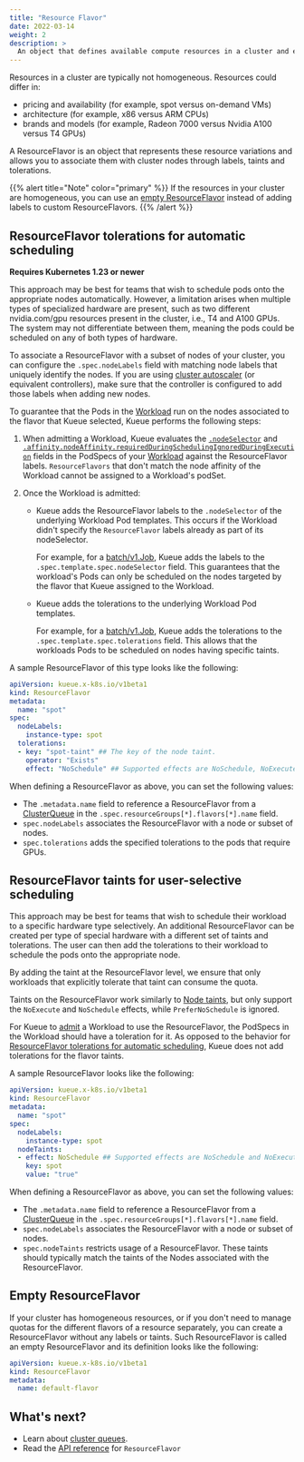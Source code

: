 ```yaml
---
title: "Resource Flavor"
date: 2022-03-14
weight: 2
description: >
  An object that defines available compute resources in a cluster and enables fine-grained resource management by associating workloads with specific node types.
---
```


Resources in a cluster are typically not homogeneous. Resources could differ in:

- pricing and availability (for example, spot versus on-demand VMs)
- architecture (for example, x86 versus ARM CPUs)
- brands and models (for example, Radeon 7000 versus Nvidia A100 versus T4 GPUs)

A ResourceFlavor is an object that represents these resource variations and
allows you to associate them with cluster nodes through labels, taints and tolerations.

{{% alert title="Note" color="primary" %}}
If the resources in your cluster are homogeneous, you can use 
an [empty ResourceFlavor](#empty-resourceflavor) instead of adding labels to custom ResourceFlavors.
{{% /alert %}}

## ResourceFlavor tolerations for automatic scheduling

**Requires Kubernetes 1.23 or newer**

This approach may be best for teams that wish to schedule pods onto the appropriate nodes automatically. However, a limitation arises when multiple types of specialized hardware are present, such as two different nvidia.com/gpu resources present in the cluster, i.e., T4 and A100 GPUs. The system may not differentiate between them, meaning the pods could be scheduled on any of both types of hardware.

To associate a ResourceFlavor with a subset of nodes of your cluster, you can
configure the `.spec.nodeLabels` field with matching node labels that uniquely identify
the nodes. If you are using [cluster autoscaler](https://github.com/kubernetes/autoscaler/tree/master/cluster-autoscaler)
(or equivalent controllers), make sure that the controller is configured to add those labels when
adding new nodes.

To guarantee that the Pods in the [Workload](/docs/concepts/workload) run on the nodes associated to the flavor
that Kueue selected, Kueue performs the following steps:

1. When admitting a Workload, Kueue evaluates the
   [`.nodeSelector`](https://kubernetes.io/docs/concepts/scheduling-eviction/assign-pod-node/#nodeselector)
   and [`.affinity.nodeAffinity.requiredDuringSchedulingIgnoredDuringExecution`](https://kubernetes.io/docs/concepts/scheduling-eviction/assign-pod-node/#node-affinity)
   fields in the PodSpecs of your [Workload](/docs/concepts/workload) against the
   ResourceFlavor labels.
   `ResourceFlavors` that don't match the node affinity of the Workload
   cannot be assigned to a Workload's podSet.


2. Once the Workload is admitted:
   - Kueue adds the ResourceFlavor labels to the
    `.nodeSelector` of the underlying Workload Pod templates. This occurs if the Workload
     didn't specify the `ResourceFlavor` labels already as part of its nodeSelector.

     For example, for a [batch/v1.Job](https://kubernetes.io/docs/concepts/workloads/controllers/job/),
     Kueue adds the labels to the `.spec.template.spec.nodeSelector` field. This
     guarantees that the workload's Pods can only be scheduled on the nodes
     targeted by the flavor that Kueue assigned to the Workload.

   - Kueue adds the tolerations to the underlying Workload Pod templates.

     For example, for a [batch/v1.Job](https://kubernetes.io/docs/concepts/workloads/controllers/job/),
     Kueue adds the tolerations to the `.spec.template.spec.tolerations` field. This allows that the 
     workloads Pods to be scheduled on nodes having specific taints.

A sample ResourceFlavor of this type looks like the following:

```yaml
apiVersion: kueue.x-k8s.io/v1beta1
kind: ResourceFlavor
metadata:
  name: "spot"
spec:
  nodeLabels:
    instance-type: spot
  tolerations:
  - key: "spot-taint" ## The key of the node taint.
    operator: "Exists"
    effect: "NoSchedule" ## Supported effects are NoSchedule, NoExecute, and PreferNoSchedule.
```

When defining a ResourceFlavor as above, you can set the following values:
- The `.metadata.name` field to reference a ResourceFlavor from a
[ClusterQueue](/docs/concepts/cluster_queue) in the `.spec.resourceGroups[*].flavors[*].name` field.
- `spec.nodeLabels` associates the ResourceFlavor with a node or subset of nodes.
- `spec.tolerations` adds the specified tolerations to the pods that require GPUs.


## ResourceFlavor taints for user-selective scheduling

This approach may be best for teams that wish to schedule their workload to a specific hardware type selectively. An additional ResourceFlavor can be created per type of special hardware with a different set of taints and tolerations. The user can then add the tolerations to their workload to schedule the pods onto the appropriate node.

By adding the taint at the ResourceFlavor level, we ensure that only workloads that explicitly tolerate that taint can consume the quota.

Taints on the ResourceFlavor work similarly to [Node taints](https://kubernetes.io/docs/concepts/scheduling-eviction/taint-and-toleration/),
but only support the `NoExecute` and `NoSchedule` effects, while `PreferNoSchedule` is ignored.

For Kueue to [admit](/docs/concepts#admission) a Workload to use the ResourceFlavor, the PodSpecs in the
Workload should have a toleration for it. As opposed to the behavior for
[ResourceFlavor tolerations for automatic scheduling](#ResourceFlavor-tolerations-for-automatic-scheduling), Kueue does not add tolerations
for the flavor taints.

A sample ResourceFlavor looks like the following:

```yaml
apiVersion: kueue.x-k8s.io/v1beta1
kind: ResourceFlavor
metadata:
  name: "spot"
spec:
  nodeLabels:
    instance-type: spot
  nodeTaints:
  - effect: NoSchedule ## Supported effects are NoSchedule and NoExecute.
    key: spot
    value: "true"
```

When defining a ResourceFlavor as above, you can set the following values:
- The `.metadata.name` field to reference a ResourceFlavor from a
[ClusterQueue](/docs/concepts/cluster_queue) in the `.spec.resourceGroups[*].flavors[*].name` field.
- `spec.nodeLabels` associates the ResourceFlavor with a node or subset of nodes.
- `spec.nodeTaints` restricts usage of a ResourceFlavor. These taints should typically match the taints of the Nodes associated with the ResourceFlavor.

## Empty ResourceFlavor

If your cluster has homogeneous resources, or if you don't need to manage
quotas for the different flavors of a resource separately, you can create a
ResourceFlavor without any labels or taints. Such ResourceFlavor is called an
empty ResourceFlavor and its definition looks like the following:

```yaml
apiVersion: kueue.x-k8s.io/v1beta1
kind: ResourceFlavor
metadata:
  name: default-flavor
```

## What's next?

- Learn about [cluster queues](/docs/concepts/cluster_queue).
- Read the [API reference](/docs/reference/kueue.v1beta1/#kueue-x-k8s-io-v1beta1-ResourceFlavor) for `ResourceFlavor`
